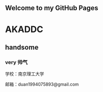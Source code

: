 ## Welcome to my GitHub Pages
# AKADDC
## handsome
### very 帅气
<p>学校：南京理工大学</p>
<p>邮箱：duan1994075893@gmail.com</p>
<img sre= />
